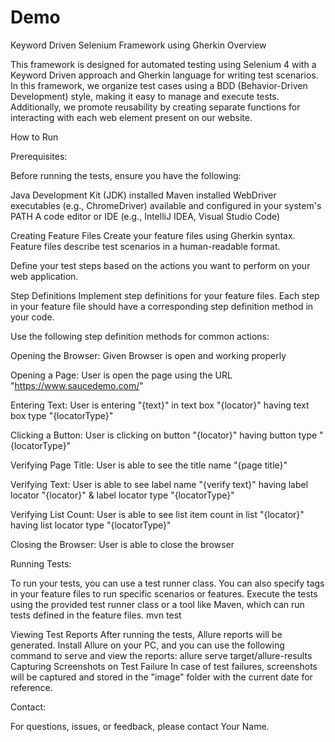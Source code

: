 # Demo
Keyword Driven Selenium Framework using Gherkin
Overview

This framework is designed for automated testing using Selenium 4 with a Keyword Driven approach and Gherkin language for writing test scenarios. In this framework, we organize test cases using a BDD (Behavior-Driven Development) style, making it easy to manage and execute tests. Additionally, we promote reusability by creating separate functions for interacting with each web element present on our website.

How to Run 

Prerequisites:

Before running the tests, ensure you have the following:

Java Development Kit (JDK) installed
Maven installed
WebDriver executables (e.g., ChromeDriver) available and configured in your system's PATH
A code editor or IDE (e.g., IntelliJ IDEA, Visual Studio Code)

Creating Feature Files
Create your feature files using Gherkin syntax. Feature files describe test scenarios in a human-readable format.

Define your test steps based on the actions you want to perform on your web application.

Step Definitions
Implement step definitions for your feature files. Each step in your feature file should have a corresponding step definition method in your code.

Use the following step definition methods for common actions:

Opening the Browser:
Given Browser is open and working properly

Opening a Page:
User is open the page using the URL "https://www.saucedemo.com/"

Entering Text:
User is entering "{text}" in text box "{locator}" having text box type "{locatorType}"

Clicking a Button:
User is clicking on button "{locator}" having button type "{locatorType}"

Verifying Page Title:
User is able to see the title name "{page title}"

Verifying Text:
User is able to see label name "{verify text}" having label locator "{locator}" & label locator type "{locatorType}"

Verifying List Count:
User is able to see list item count in list "{locator}" having list locator type "{locatorType}"

Closing the Browser:
User is able to close the browser

Running Tests:

To run your tests, you can use a test runner class. You can also specify tags in your feature files to run specific scenarios or features.
Execute the tests using the provided test runner class or a tool like Maven, which can run tests defined in the feature files.
        mvn test

Viewing Test Reports
After running the tests, Allure reports will be generated. Install Allure on your PC, and you can use the following command to serve and view the reports:
             allure serve target/allure-results
Capturing Screenshots on Test Failure
In case of test failures, screenshots will be captured and stored in the "image" folder with the current date for reference.


Contact:

For questions, issues, or feedback, please contact Your Name.

